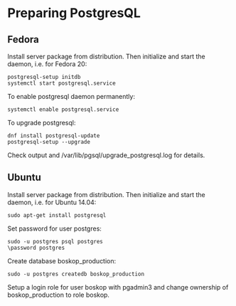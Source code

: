 Preparing PostgresQL
====================

Fedora
-------

Install server package from distribution. Then initialize and start the daemon,
i.e. for Fedora 20:

    postgresql-setup initdb
    systemctl start postgresql.service

To enable postgresql daemon permanently:

    systemctl enable postgresql.service

To upgrade postgresql:

    dnf install postgresql-update
    postgresql-setup --upgrade

Check output and /var/lib/pgsql/upgrade_postgresql.log for details.

Ubuntu
------
Install server package from distribution. Then initialize and start the daemon,
i.e. for Ubuntu 14.04:

    sudo apt-get install postgresql

Set password for user postgres:

    sudo -u postgres psql postgres
    \password postgres

Create database boskop_production:

    sudo -u postgres createdb boskop_production

Setup a login role for user boskop with pgadmin3 and change ownership 
of boskop_production to role boskop.
